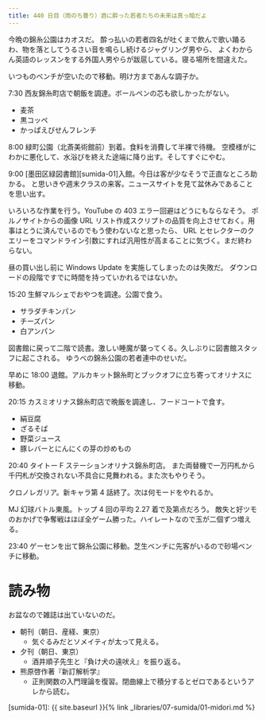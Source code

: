 ```yaml
---
title: 440 日目（雨のち曇り）酒に酔った若者たちの未来は真っ暗だよ
---
```


今晩の錦糸公園はカオスだ。
酔っ払いの若者四名が吐くまで飲んで歌い踊るわ、物を落としてうるさい音を鳴らし続けるジャグリング男やら、
よくわからん英語のレッスンをする外国人男やらが跋扈している。寝る場所を間違えた。

いつものベンチが空いたので移動。明け方まであんな調子か。

7:30 西友錦糸町店で朝飯を調達。ボールペンの芯も欲しかったがない。
* 麦茶
* 黒コッペ
* かっぱえびせんフレンチ

8:00 緑町公園（北斎美術館前）到着。食料を消費して半裸で待機。
空模様がにわかに悪化して、水浴びを終えた途端に降り出す。そしてすぐにやむ。

9:00 [墨田区緑図書館][sumida-01]入館。今日は客が少なそうで正直なところ助かる。
と思いきや週末クラスの来客。ニュースサイトを見て盆休みであることを思い出す。

いろいろな作業を行う。YouTube の 403 エラー回避はどうにもならなそう。
ポルノサイトからの画像 URL リスト作成スクリプトの品質を向上させておく。用事はとうに済んでいるのでもう使わないなと思ったら、
URL とセレクターのクエリーをコマンドライン引数にすれば汎用性が高まることに気づく。まだ終わらない。

昼の買い出し前に Windows Update を実施してしまったのは失敗だ。
ダウンロードの段階ですでに時間を持っていかれるではないか。

15:20 生鮮マルシェでおやつを調達。公園で食う。
* サラダチキンパン
* チーズパン
* 白アンパン

図書館に戻って二階で読書。激しい睡魔が襲ってくる。久しぶりに図書館スタッフに起こされる。
ゆうべの錦糸公園の若者連中のせいだ。

早めに 18:00 退館。アルカキット錦糸町とブックオフに立ち寄ってオリナスに移動。

20:15 カスミオリナス錦糸町店で晩飯を調達し、フードコートで食す。
* 絹豆腐
* ざるそば
* 野菜ジュース
* 豚レバーとにんにくの芽の炒めもの

20:40 タイトー F ステーションオリナス錦糸町店。
また両替機で一万円札から千円札が交換されない不具合に見舞われる。また次もやりそう。

クロノレガリア。新キャラ第 4 話終了。次は何モードをやれるか。

MJ 幻球バトル東風。トップ 4 回の平均 2.27 着で及第点だろう。
敵失と好ツモのおかげで争奪戦はほぼ全ゲーム勝った。ハイレートなので玉が二個ずつ増える。

23:40 ゲーセンを出て錦糸公園に移動。芝生ベンチに先客がいるので砂場ベンチに移動。

# 読み物

お盆なので雑誌は出ていないのだ。

* 朝刊（朝日、産経、東京）
  * 気ぐるみだとソメイティが太って見える。
* 夕刊（朝日、東京）
  * 酒井順子先生と『負け犬の遠吠え』を振り返る。
* 熊原啓作著『新訂解析学』
  * 正則関数の入門理論を復習。閉曲線上で積分するとゼロであるというアレから読む。

[sumida-01]: {{ site.baseurl }}{% link _libraries/07-sumida/01-midori.md %}
